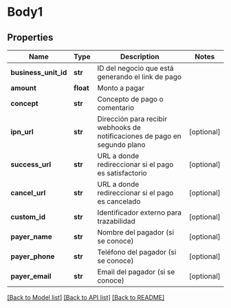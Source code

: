 # Body1

## Properties
Name | Type | Description | Notes
------------ | ------------- | ------------- | -------------
**business_unit_id** | **str** | ID del negocio que está generando el link de pago | 
**amount** | **float** | Monto a pagar | 
**concept** | **str** | Concepto de pago o comentario | 
**ipn_url** | **str** | Dirección para recibir webhooks de notificaciones de pago en segundo plano | [optional] 
**success_url** | **str** | URL a donde redireccionar si el pago es satisfactorio | [optional] 
**cancel_url** | **str** | URL a donde redireccionar si el pago es cancelado | [optional] 
**custom_id** | **str** | Identificador externo para trazabilidad | [optional] 
**payer_name** | **str** | Nombre del pagador (si se conoce) | [optional] 
**payer_phone** | **str** | Teléfono del pagador (si se conoce) | [optional] 
**payer_email** | **str** | Email del pagador (si se conoce) | [optional] 

[[Back to Model list]](../README.md#documentation-for-models) [[Back to API list]](../README.md#documentation-for-api-endpoints) [[Back to README]](../README.md)


